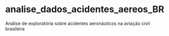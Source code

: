 # analise_dados_acidentes_aereos_BR
Análise de exploratória sobre acidentes aeronáuticos na aviação civil brasileira
